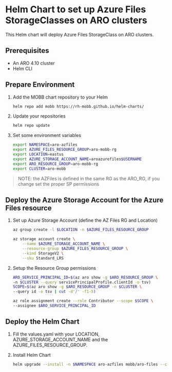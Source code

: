 # Helm Chart to set up Azure Files StorageClasses on ARO clusters

This Helm chart will deploy Azure Files StorageClass on ARO clusters.

## Prerequisites

* An ARO 4.10 cluster
* Helm CLI

## Prepare Environment

1. Add the MOBB chart repository to your Helm

    ```bash
    helm repo add mobb https://rh-mobb.github.io/helm-charts/
    ```

1. Update your repositories

    ```bash
    helm repo update
    ```

1. Set some environment variables

    ```bash
    export NAMESPACE=aro-azfiles
    export AZURE_FILES_RESOURCE_GROUP=aro-mobb-rg
    export LOCATION=eastus
    export AZURE_STORAGE_ACCOUNT_NAME=aroazurefiles$USERNAME
    export ARO_RESOURCE_GROUP=aro-mobb-rg
    export CLUSTER=aro-mobb
    ```

> NOTE: the AZFiles is defined in the same RG as the ARO_RG, if you change set the proper SP permissions

## Deploy the Azure Storage Account for the Azure Files resource

1. Set up Azure Storage Account (define the AZ Files RG and Location)

    ```bash
    az group create -l $LOCATION -n $AZURE_FILES_RESOURCE_GROUP

    az storage account create \
        --name $AZURE_STORAGE_ACCOUNT_NAME \
        --resource-group $AZURE_FILES_RESOURCE_GROUP \
        --kind StorageV2 \
        --sku Standard_LRS
    ```

1. Setup the Resource Group permissions

    ```bash
    ARO_SERVICE_PRINCIPAL_ID=$(az aro show -g $ARO_RESOURCE_GROUP \
    -n $CLUSTER --query servicePrincipalProfile.clientId -o tsv)
    SCOPE=$(az aro show -g $ARO_RESOURCE_GROUP -n $CLUSTER \
    --query id -o tsv | cut -d'/' -f1-5)

    az role assignment create --role Contributor --scope $SCOPE \
    --assignee $ARO_SERVICE_PRINCIPAL_ID
    ```

## Deploy the Helm Chart

1. Fill the values.yaml with your LOCATION, AZURE_STORAGE_ACCOUNT_NAME and the AZURE_FILES_RESOURCE_GROUP.

1. Install Helm Chart

    ```bash
    helm upgrade --install -n $NAMESPACE aro-azfiles mobb/aro-files --create-namespace
    ```


